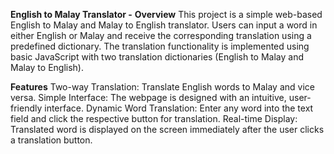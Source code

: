**English to Malay Translator -**
**Overview**
This project is a simple web-based English to Malay and Malay to English translator. Users can input a word in either English or Malay and receive the corresponding translation using a predefined dictionary. The translation functionality is implemented using basic JavaScript with two translation dictionaries (English to Malay and Malay to English).

**Features**
Two-way Translation: Translate English words to Malay and vice versa.
Simple Interface: The webpage is designed with an intuitive, user-friendly interface.
Dynamic Word Translation: Enter any word into the text field and click the respective button for translation.
Real-time Display: Translated word is displayed on the screen immediately after the user clicks a translation button.
